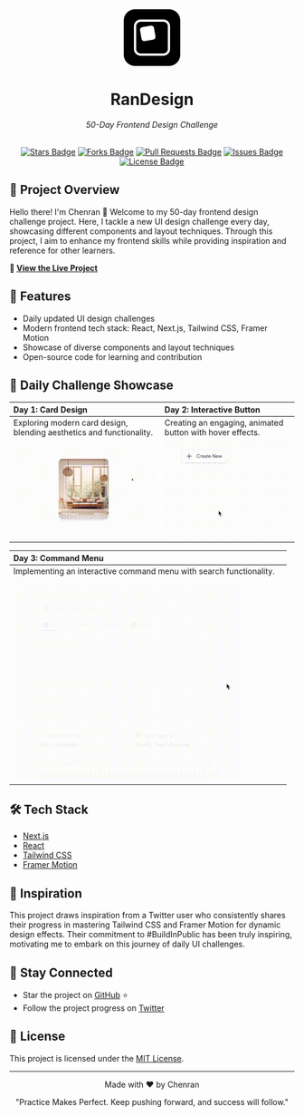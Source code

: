 <div align="center">
  <img src="frontend/public/logo.svg" alt="RanDesign Logo" width="100" height="100">
  <h1>RanDesign</h1>
  <p><em>50-Day Frontend Design Challenge</em></p>
  <br>
  <a href="https://github.com/jw782cn/animation-practice/stargazers"><img src="https://img.shields.io/github/stars/jw782cn/animation-practice" alt="Stars Badge"/></a>
  <a href="https://github.com/jw782cn/animation-practice/network/members"><img src="https://img.shields.io/github/forks/jw782cn/animation-practice" alt="Forks Badge"/></a>
  <a href="https://github.com/jw782cn/animation-practice/pulls"><img src="https://img.shields.io/github/issues-pr/jw782cn/animation-practice" alt="Pull Requests Badge"/></a>
  <a href="https://github.com/jw782cn/animation-practice/issues"><img src="https://img.shields.io/github/issues/jw782cn/animation-practice" alt="Issues Badge"/></a>
  <a href="https://github.com/jw782cn/animation-practice/blob/main/LICENSE"><img src="https://img.shields.io/github/license/jw782cn/animation-practice" alt="License Badge"/></a>
</div>

## 🌟 Project Overview

Hello there! I'm Chenran 👋 Welcome to my 50-day frontend design challenge project. Here, I tackle a new UI design challenge every day, showcasing different components and layout techniques. Through this project, I aim to enhance my frontend skills while providing inspiration and reference for other learners.

**🔗 [View the Live Project](https://animation-practice-psi.vercel.app/)**

## 🚀 Features

- Daily updated UI design challenges
- Modern frontend tech stack: React, Next.js, Tailwind CSS, Framer Motion
- Showcase of diverse components and layout techniques
- Open-source code for learning and contribution

## 📅 Daily Challenge Showcase

| Day 1: Card Design | Day 2: Interactive Button |
|:-------------------|:--------------------------|
| Exploring modern card design, blending aesthetics and functionality. | Creating an engaging, animated button with hover effects. |
| ![Day 1 Demo](/examples/day1.gif) | ![Day 2 Demo](/examples/day2.gif) |

| Day 3: Command Menu |  |
|:---------------------|:--|
| Implementing an interactive command menu with search functionality. |  |
| ![Day 3 Demo](/examples/day3.gif) |  |

## 🛠 Tech Stack

- [Next.js](https://nextjs.org/)
- [React](https://reactjs.org/)
- [Tailwind CSS](https://tailwindcss.com/)
- [Framer Motion](https://www.framer.com/motion/)

## 🌈 Inspiration

This project draws inspiration from a Twitter user who consistently shares their progress in mastering Tailwind CSS and Framer Motion for dynamic design effects. Their commitment to #BuildInPublic has been truly inspiring, motivating me to embark on this journey of daily UI challenges.

## 📣 Stay Connected

- Star the project on [GitHub](https://github.com/jw782cn/animation-practice) ⭐
- Follow the project progress on [Twitter](https://x.com/Nin19536)

## 📜 License

This project is licensed under the [MIT License](LICENSE).

---

<p align="center">Made with ❤️ by Chenran</p>

<p align="center">"Practice Makes Perfect. Keep pushing forward, and success will follow."</p>